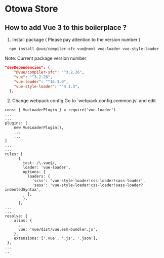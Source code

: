# Otowa Store

## How to add Vue 3 to this boilerplace ?
1. Install package ( Please pay attention to the version number )
```
  npm install @vue/compiler-sfc vue@next vue-loader vue-style-loader
```

Note: Current package version number
```json
"devDependencies": {
    "@vue/compiler-sfc": "^3.2.26",
    "vue": "^3.2.26",
    "vue-loader": "^16.3.0",
    "vue-style-loader": "^4.1.3",
  },
```

2. Change webpack config
Go to `webpack.config.common.js' and edit 
```
const { VueLoaderPlugin } = require('vue-loader')
...
...
plugins: [
    new VueLoaderPlugin(),
    ...
    ...
]
...
...
rules: [
      {
        test: /\.vue$/,
        loader: 'vue-loader',
        options: {
          loaders: {
            'scss': 'vue-style-loader!css-loader!sass-loader',
            'sass': 'vue-style-loader!css-loader!sass-loader?indentedSyntax',
          },
        },
      },
...
...
resolve: {
    alias: {
      ...
      vue: 'vue/dist/vue.esm-bundler.js',
    },
    extensions: ['.vue', '.js', '.json'],
 },
...
..
```
